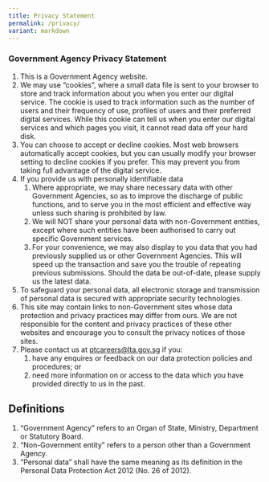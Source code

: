 ```yaml
---
title: Privacy Statement
permalink: /privacy/
variant: markdown
---
```

### **Government Agency Privacy Statement**
1.  This is a Government Agency website.
2.  We may use “cookies”, where a small data file is sent to your browser to store and track information about you when you enter our digital service. The cookie is used to track information such as the number of users and their frequency of use, profiles of users and their preferred digital services. While this cookie can tell us when you enter our digital services and which pages you visit, it cannot read data off your hard disk.
3.  You can choose to accept or decline cookies. Most web browsers automatically accept cookies, but you can usually modify your browser setting to decline cookies if you prefer. This may prevent you from taking full advantage of the digital service.
4.  If you provide us with personally identifiable data
    1.  Where appropriate, we may share necessary data with other Government Agencies, so as to improve the discharge of public functions, and to serve you in the most efficient and effective way unless such sharing is prohibited by law.
    2.  We will NOT share your personal data with non-Government entities, except where such entities have been authorised to carry out specific Government services.
    3.  For your convenience, we may also display to you data that you had previously supplied us or other Government Agencies. This will speed up the transaction and save you the trouble of repeating previous submissions. Should the data be out-of-date, please supply us the latest data.
5.  To safeguard your personal data, all electronic storage and transmission of personal data is secured with appropriate security technologies.
6.  This site may contain links to non-Government sites whose data protection and privacy practices may differ from ours. We are not responsible for the content and privacy practices of these other websites and encourage you to consult the privacy notices of those sites.
7.  Please contact us at [ptcareers@lta.gov.sg](mailto:ptcareers@lta.gov.sg) if you:
    1.  have any enquires or feedback on our data protection policies and procedures; or
    2.  need more information on or access to the data which you have provided directly to us in the past.

Definitions
-----------

1.  “Government Agency” refers to an Organ of State, Ministry, Department or Statutory Board.
2.  “Non-Government entity” refers to a person other than a Government Agency.
3.  “Personal data” shall have the same meaning as its definition in the Personal Data Protection Act 2012 (No. 26 of 2012).